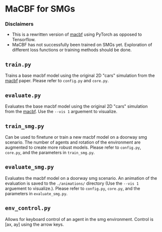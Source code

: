 # MaCBF for SMGs

### Disclaimers
- This is a rewritten version of [macbf](https://github.com/MIT-REALM/macbf) using PyTorch as opposed to Tensorflow. 
- MaCBF has not successfully been trained on SMGs yet. Exploration of different loss functions or training methods should be done. 

## `train.py`
Trains a base macbf model using the original 2D "cars" simulation from the [macbf](https://github.com/MIT-REALM/macbf) paper. Please refer to `config.py` and `core.py`.

## `evaluate.py`
Evaluates the base macbf model using the original 2D "cars" simulation from the  [macbf](https://github.com/MIT-REALM/macbf). Use the `--vis 1` arguement to visualize. 

## `train_smg.py`
Can be used to finetune or train a new macbf model on a doorway smg scenario. The number of agents and rotation of the environment are augmented to create more robust models. Please refer to `config.py`,  `core.py`, and the parameters in `train_smg.py`.

## `evaluate_smg.py`
Evaluates the macbf model on a doorway smg scenario. An animation of the evaluation is saved to the `./animations/` directory (Use the `--vis 1` arguement to visualize.). Please refer to `config.py`,  `core.py`, and the parameters in `evaluate_smg.py`.

## `env_control.py`
Allows for keyboard control of an agent in the smg environment. Control is [ax, ay] using the arrow keys. 

